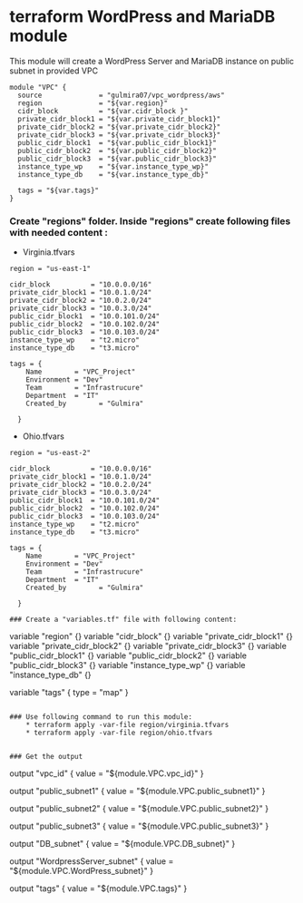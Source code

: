# terraform WordPress and MariaDB module

This module will create a WordPress Server and MariaDB instance on public subnet in  provided VPC


```
module "VPC" {
  source              = "gulmira07/vpc_wordpress/aws"
  region              = "${var.region}"
  cidr_block          = "${var.cidr_block }"
  private_cidr_block1 = "${var.private_cidr_block1}"
  private_cidr_block2 = "${var.private_cidr_block2}"
  private_cidr_block3 = "${var.private_cidr_block3}"
  public_cidr_block1  = "${var.public_cidr_block1}"
  public_cidr_block2  = "${var.public_cidr_block2}"
  public_cidr_block3  = "${var.public_cidr_block3}"
  instance_type_wp    = "${var.instance_type_wp}"
  instance_type_db    = "${var.instance_type_db}"

  tags = "${var.tags}"
}

```
### Create "regions" folder. Inside "regions" create following files with needed content :
* Virginia.tfvars
```
region = "us-east-1"

cidr_block          = "10.0.0.0/16"
private_cidr_block1 = "10.0.1.0/24"
private_cidr_block2 = "10.0.2.0/24"
private_cidr_block3 = "10.0.3.0/24"
public_cidr_block1  = "10.0.101.0/24"
public_cidr_block2  = "10.0.102.0/24"
public_cidr_block3  = "10.0.103.0/24"
instance_type_wp    = "t2.micro"
instance_type_db    = "t3.micro"

tags = {
    Name        = "VPC_Project"
    Environment = "Dev"
    Team        = "Infrastrucure"
    Department  = "IT"
    Created_by        = "Gulmira"
    
  }
```
* Ohio.tfvars
```
region = "us-east-2"

cidr_block          = "10.0.0.0/16"
private_cidr_block1 = "10.0.1.0/24"
private_cidr_block2 = "10.0.2.0/24"
private_cidr_block3 = "10.0.3.0/24"
public_cidr_block1  = "10.0.101.0/24"
public_cidr_block2  = "10.0.102.0/24"
public_cidr_block3  = "10.0.103.0/24"
instance_type_wp    = "t2.micro"
instance_type_db    = "t3.micro"

tags = {
    Name        = "VPC_Project"
    Environment = "Dev"
    Team        = "Infrastrucure"
    Department  = "IT"
    Created_by        = "Gulmira"
    
  }

### Create a "variables.tf" file with following content:
```
variable "region" {}
variable "cidr_block" {}
variable "private_cidr_block1" {}
variable "private_cidr_block2" {}
variable "private_cidr_block3" {}
variable "public_cidr_block1" {}
variable "public_cidr_block2" {}
variable "public_cidr_block3" {}
variable "instance_type_wp" {}
variable "instance_type_db" {}

variable "tags" {
  type = "map"
}

```
 
### Use following command to run this module:
    * terraform apply -var-file region/virginia.tfvars
    * terraform apply -var-file region/ohio.tfvars
   

### Get the output

```
output "vpc_id" {
  value = "${module.VPC.vpc_id}"
}


output "public_subnet1" {
  value = "${module.VPC.public_subnet1}"
}

output "public_subnet2" {
  value = "${module.VPC.public_subnet2}"
}

output "public_subnet3" {
  value = "${module.VPC.public_subnet3}"
}

output "DB_subnet" {
  value = "${module.VPC.DB_subnet}"
}

output "WordpressServer_subnet" {
  value = "${module.VPC.WordPress_subnet}"
}

output "tags" {
  value = "${module.VPC.tags}"
}

```